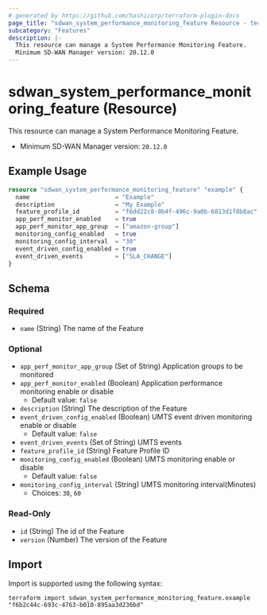 ```yaml
---
# generated by https://github.com/hashicorp/terraform-plugin-docs
page_title: "sdwan_system_performance_monitoring_feature Resource - terraform-provider-sdwan"
subcategory: "Features"
description: |-
  This resource can manage a System Performance Monitoring Feature.
  Minimum SD-WAN Manager version: 20.12.0
---
```


# sdwan_system_performance_monitoring_feature (Resource)

This resource can manage a System Performance Monitoring Feature.
  - Minimum SD-WAN Manager version: `20.12.0`

## Example Usage

```terraform
resource "sdwan_system_performance_monitoring_feature" "example" {
  name                        = "Example"
  description                 = "My Example"
  feature_profile_id          = "f6dd22c8-0b4f-496c-9a0b-6813d1f8b8ac"
  app_perf_monitor_enabled    = true
  app_perf_monitor_app_group  = ["amazon-group"]
  monitoring_config_enabled   = true
  monitoring_config_interval  = "30"
  event_driven_config_enabled = true
  event_driven_events         = ["SLA_CHANGE"]
}
```

<!-- schema generated by tfplugindocs -->
## Schema

### Required

- `name` (String) The name of the Feature

### Optional

- `app_perf_monitor_app_group` (Set of String) Application groups to be monitored
- `app_perf_monitor_enabled` (Boolean) Application performance monitoring enable or disable
  - Default value: `false`
- `description` (String) The description of the Feature
- `event_driven_config_enabled` (Boolean) UMTS event driven monitoring enable or disable
  - Default value: `false`
- `event_driven_events` (Set of String) UMTS events
- `feature_profile_id` (String) Feature Profile ID
- `monitoring_config_enabled` (Boolean) UMTS monitoring enable or disable
  - Default value: `false`
- `monitoring_config_interval` (String) UMTS monitoring interval(Minutes)
  - Choices: `30`, `60`

### Read-Only

- `id` (String) The id of the Feature
- `version` (Number) The version of the Feature

## Import

Import is supported using the following syntax:

```shell
terraform import sdwan_system_performance_monitoring_feature.example "f6b2c44c-693c-4763-b010-895aa3d236bd"
```
